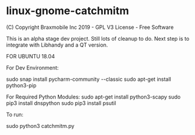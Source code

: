 # linux-gnome-catchmitm
(C) Copyright Braxmobile Inc 2019 - GPL V3 License - Free Software


This is an alpha stage dev project. Still lots of cleanup to do. 
Next step is to integrate with Libhandy and 
a QT version.

FOR UBUNTU 18.04

For Dev Environment:

sudo snap install pycharm-community --classic
sudo apt-get install python3-pip

For Required Python Modules:
sudo apt-get install python3-scapy
sudo pip3 install dnspython
sudo pip3 install psutil


To run:

sudo python3 catchmitm.py
